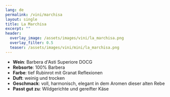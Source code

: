 ```yaml
---
lang: de 
permalink: /vini/marchisa
layout: single
title: La Marchisa 
excerpt: "" 
header:
  overlay_image: /assets/images/vini/la_marchisa.png
  overlay_filter: 0.5
  teaser: /assets/images/vini/mini/la_marchisa.png
---
```

- **Wein**: Barbera d'Asti Superiore DOCG
- **Rebsorte**: 100% Barbera
- **Farbe**: tief Rubinrot mit Granat Reflexionen
- **Duft**: weinig und trocken
- **Geschmack**: voll, harmonisch, elegant in dem Aromen dieser alten Rebe
- **Passt gut zu**: Wildgerichte und gereifter Käse 
